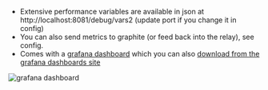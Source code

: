 
* Extensive performance variables are available in json at http://localhost:8081/debug/vars2 (update port if you change it in config)
* You can also send metrics to graphite (or feed back into the relay), see config.
* Comes with a [grafana dashboard](https://github.com/grafana/carbon-relay-ng/blob/main/grafana-dashboard.json) which you can also [download from the grafana dashboards site](https://grafana.com/dashboards/338)

![grafana dashboard](https://raw.githubusercontent.com/grafana/carbon-relay-ng/main/screenshots/grafana-screenshot.png)

